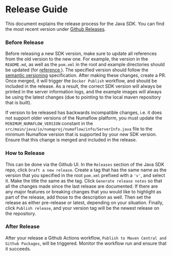 # Release Guide

This document explains the release process for the Java SDK. You can find the most recent version under [Github Releases](https://github.com/numaproj/numaflow-java/releases).

### Before Release

Before releasing a new SDK version, make sure to update all references from the old version to the new one.
For example, the version in the `README.md`, as well as the `pom.xml` in the root and example directories should be updated (for [reference
](https://github.com/numaproj/numaflow-java/pull/89/files#diff-9c5fb3d1b7e3b0f54bc5c4182965c4fe1f9023d449017cece3005d3f90e8e4d8)). The specified version should follow the [semantic versioning](https://semver.org/) specification. After making these changes, create a PR. Once merged, it will trigger the `Docker Publish` workflow, and should be included in the release.
As a result, the correct SDK version will always be printed in the server information logs, and the example images will
always be using the latest changes (due to pointing to the local maven repository that is built).

If version to be released has backwards incompatible changes, i.e. it does not support older versions of the Numaflow platform,
you must update the `MINIMUM_NUMAFLOW_VERSION` constant in the `src/main/java/io/numaproj/numaflow/info/ServerInfo.java` file to the minimum Numaflow version that is supported by your new SDK version.
Ensure that this change is merged and included in the release.

### How to Release

This can be done via the Github UI. In the `Releases` section of the Java SDK repo, click `Draft a new release`. Create a tag that has the same name as the version that you specified in the root
`pom.xml` prefixed with a `'v'`, and select it. Make the title the same as the tag. Click `Generate release notes` so that all the changes made since the last release are documented. If there are any major features or breaking
changes that you would like to highlight as part of the release, add those to the description as well. Then set the release as either pre-release or latest, depending
on your situation. Finally, click `Publish release`, and your version tag will be the newest release on the repository.

### After Release

After your release a Github Actions workflow, `Publish to Maven Central and Github Packages`, will be triggered. Monitor the workflow run and ensure that it succeeds.
